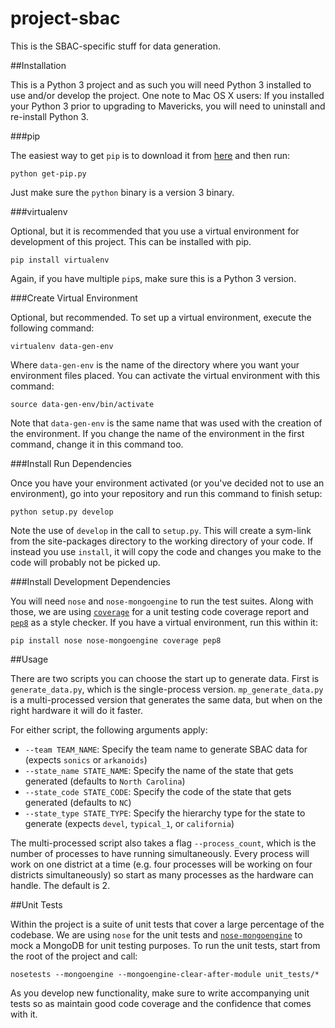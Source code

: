project-sbac
========

This is the SBAC-specific stuff for data generation.

##Installation

This is a Python 3 project and as such you will need Python 3 installed to use and/or develop the project. One note to
Mac OS X users: If you installed your Python 3 prior to upgrading to Mavericks, you will need to uninstall and
re-install Python 3.

###pip

The easiest way to get `pip` is to download it from [here](https://raw.github.com/pypa/pip/master/contrib/get-pip.py)
and then run:

    python get-pip.py

Just make sure the `python` binary is a version 3 binary.

###virtualenv

Optional, but it is recommended that you use a virtual environment for development of this project. This can be
installed with pip.

    pip install virtualenv

Again, if you have multiple `pip`s, make sure this is a Python 3 version.

###Create Virtual Environment

Optional, but recommended. To set up a virtual environment, execute the following command:

    virtualenv data-gen-env

Where `data-gen-env` is the name of the directory where you want your environment files placed. You can activate the
virtual environment with this command:

    source data-gen-env/bin/activate

Note that `data-gen-env` is the same name that was used with the creation of the environment. If you change the name of
the environment in the first command, change it in this command too.

###Install Run Dependencies

Once you have your environment activated (or you've decided not to use an environment), go into your repository and run
this command to finish setup:

    python setup.py develop

Note the use of `develop` in the call to `setup.py`. This will create a sym-link from the site-packages directory to the
working directory of your code. If instead you use `install`, it will copy the code and changes you make to the code
will probably not be picked up.

###Install Development Dependencies

You will need `nose` and `nose-mongoengine` to run the test suites. Along with those, we are using
[`coverage`](http://nedbatchelder.com/code/coverage/) for a unit testing code coverage report and
[`pep8`](http://pep8.readthedocs.org/en/latest/) as a style checker. If you have a virtual environment, run this within
it:

    pip install nose nose-mongoengine coverage pep8

##Usage

There are two scripts you can choose the start up to generate data. First is `generate_data.py`, which is the
single-process version. `mp_generate_data.py` is a multi-processed version that generates the same data, but when on the
right hardware it will do it faster.

For either script, the following arguments apply:

* `--team TEAM_NAME`: Specify the team name to generate SBAC data for (expects `sonics` or `arkanoids`)
* `--state_name STATE_NAME`: Specify the name of the state that gets generated (defaults to `North Carolina`)
* `--state_code STATE_CODE`: Specify the code of the state that gets generated (defaults to `NC`)
* `--state_type STATE_TYPE`: Specify the hierarchy type for the state to generate (expects `devel`, `typical_1`, or
`california`)

The multi-processed script also takes a flag `--process_count`, which is the number of processes to have running
simultaneously. Every process will work on one district at a time (e.g. four processes will be working on four
districts simultaneously) so start as many processes as the hardware can handle. The default is 2.

##Unit Tests

Within the project is a suite of unit tests that cover a large percentage of the codebase. We are using `nose` for the
unit tests and [`nose-mongoengine`](https://github.com/mbanton/nose-mongoengine) to mock a MongoDB for unit testing
purposes. To run the unit tests, start from the root of the project and call:

    nosetests --mongoengine --mongoengine-clear-after-module unit_tests/*

As you develop new functionality, make sure to write accompanying unit tests so as maintain good code coverage and the
confidence that comes with it.